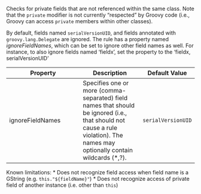 Checks for private fields that are not referenced within the same class.
Note that the `private` modifier is not currently “respected” by Groovy
code (i.e., Groovy can access `private` members within other classes).

By default, fields named `serialVersionUID`, and fields annotated with
`groovy.lang.Delegate` are ignored. The rule has a property named
*ignoreFieldNames*, which can be set to ignore other field names as
well. For instance, to also ignore fields named ‘fieldx’, set the
property to the ‘fieldx, serialVersionUID’

<table>
<colgroup>
<col style="width: 40%" />
<col style="width: 33%" />
<col style="width: 25%" />
</colgroup>
<thead>
<tr class="header">
<th>Property</th>
<th>Description</th>
<th>Default Value</th>
</tr>
</thead>
<tbody>
<tr class="odd">
<td>ignoreFieldNames</td>
<td>Specifies one or more (comma-separated) field names that should be ignored (i.e., that should not cause a rule violation). The names may optionally contain wildcards (*,?).</td>
<td><code>serialVersionUID</code></td>
</tr>
</tbody>
</table>

Known limitations: \* Does not recognize field access when field name is
a GString (e.g. `this."${fieldName}"`) \* Does not recognize access of
private field of another instance (i.e. other than `this`)
